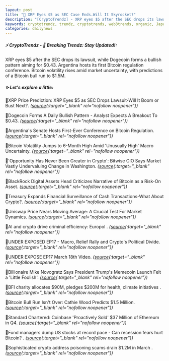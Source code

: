 ```yaml
---
layout: post
title: "🌇 XRP Eyes $5 as SEC Case Ends.Will It Skyrocket?"
description: "[CryptoTrendz] - XRP eyes $5 after the SEC drops its lawsuit, while Dogecoin forms a bullish pattern aiming for $0.43. Argentina hosts its first Bitcoin regulation conference. Bitcoin volatility rises amid market uncertainty, with predictions of a Bitcoin bull run to $1.5M."
keywords: cryptotrendz, trendz, cryptotrends, web3trends, organic, Japan, crypto, Bitcoin, Analyst, Market, XRP, Digital, Memecoin, Ethereum, SEC, Assets
categories: dailynews
---
```


##### ⚡ CryptoTrendz - 📌 *Breaking Trendz: Stay Updated!:*

XRP eyes $5 after the SEC drops its lawsuit, while Dogecoin forms a bullish pattern aiming for $0.43. Argentina hosts its first Bitcoin regulation conference. Bitcoin volatility rises amid market uncertainty, with predictions of a Bitcoin bull run to $1.5M.

##### ✨ *Let's explore a little:*


🔹XRP Price Prediction: XRP Eyes $5 as SEC Drops Lawsuit-Will It Boom or Bust Next?. *([source](https://s.avyag.com/zsn4){:target="_blank" rel="nofollow noopener"})*

🔹Dogecoin Forms A Daily Bullish Pattern - Analyst Expects A Breakout To $0.43. *([source](https://s.avyag.com/1db9){:target="_blank" rel="nofollow noopener"})*

🔹Argentina's Senate Hosts First-Ever Conference on Bitcoin Regulation. *([source](https://s.avyag.com/l9ax){:target="_blank" rel="nofollow noopener"})*

🔹Bitcoin Volatility Jumps to 6-Month High Amid 'Unusually High' Macro Uncertainty. *([source](https://s.avyag.com/g6z8){:target="_blank" rel="nofollow noopener"})*

🔹'Opportunity Has Never Been Greater in Crypto': Bitwise CIO Says Market Vastly Undervaluing Change in Washington. *([source](https://s.avyag.com/xm9o){:target="_blank" rel="nofollow noopener"})*

🔹BlackRock Digital Assets Head Criticizes Narrative of Bitcoin as a Risk-On Asset. *([source](https://s.avyag.com/va8q){:target="_blank" rel="nofollow noopener"})*

🔹Treasury Expands Financial Surveillance of Cash Transactions-What About Crypto?. *([source](https://s.avyag.com/sbdq){:target="_blank" rel="nofollow noopener"})*

🔹Uniswap Price Nears Moving Average: A Crucial Test For Market Dynamics. *([source](https://s.avyag.com/fc0f){:target="_blank" rel="nofollow noopener"})*

🔹AI and crypto drive criminal efficiency: Europol . *([source](https://s.avyag.com/e5tg){:target="_blank" rel="nofollow noopener"})*

🔹UNDER EXPOSED EP17 - Macro, Relief Rally and Crypto's Political Divide. *([source](https://s.avyag.com/dxb6){:target="_blank" rel="nofollow noopener"})*

🔹UNDER EXPOSE EP17 March 18th Video. *([source](https://s.avyag.com/a1fa){:target="_blank" rel="nofollow noopener"})*

🔹Billionaire Mike Novogratz Says President Trump's Memecoin Launch Felt a 'Little Foolish'. *([source](https://s.avyag.com/lott){:target="_blank" rel="nofollow noopener"})*

🔹BFI charity allocates $90M, pledges $200M for health, climate initiatives . *([source](https://s.avyag.com/vx1c){:target="_blank" rel="nofollow noopener"})*

🔹Bitcoin Bull Run Isn't Over: Cathie Wood Predicts $1.5 Million. *([source](https://s.avyag.com/mmv7){:target="_blank" rel="nofollow noopener"})*

🔹Standard Chartered: Coinbase 'Proactively Sold' $37 Million of Ethereum in Q4. *([source](https://s.avyag.com/ee6t){:target="_blank" rel="nofollow noopener"})*

🔹Fund managers dump US stocks at record pace - Can recession fears hurt Bitcoin? . *([source](https://s.avyag.com/xndn){:target="_blank" rel="nofollow noopener"})*

🔹Sophisticated crypto address poisoning scams drain $1.2M in March . *([source](https://s.avyag.com/m1wr){:target="_blank" rel="nofollow noopener"})*

